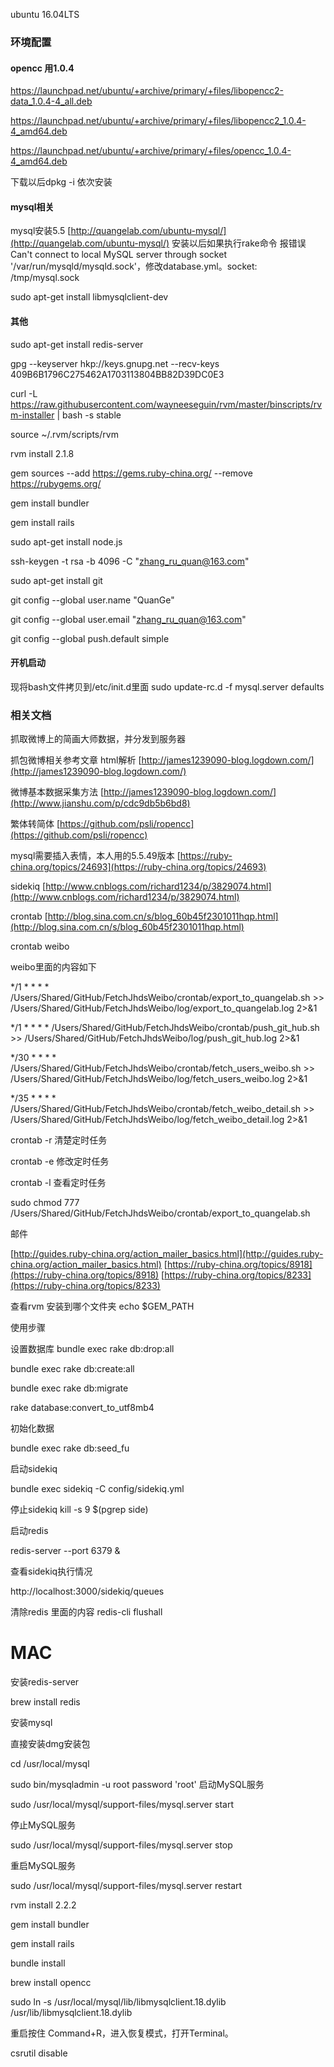 ubuntu 16.04LTS

### 环境配置
#### opencc 用1.0.4

https://launchpad.net/ubuntu/+archive/primary/+files/libopencc2-data_1.0.4-4_all.deb

https://launchpad.net/ubuntu/+archive/primary/+files/libopencc2_1.0.4-4_amd64.deb

https://launchpad.net/ubuntu/+archive/primary/+files/opencc_1.0.4-4_amd64.deb

下载以后dpkg -i 依次安装

#### mysql相关
mysql安装5.5
[http://quangelab.com/ubuntu-mysql/](http://quangelab.com/ubuntu-mysql/)
安装以后如果执行rake命令 报错误 Can't connect to local MySQL server through socket '/var/run/mysqld/mysqld.sock'，修改database.yml。socket: /tmp/mysql.sock

sudo apt-get install libmysqlclient-dev


#### 其他

sudo apt-get install redis-server

gpg --keyserver hkp://keys.gnupg.net --recv-keys 409B6B1796C275462A1703113804BB82D39DC0E3

curl -L https://raw.githubusercontent.com/wayneeseguin/rvm/master/binscripts/rvm-installer | bash -s stable

source ~/.rvm/scripts/rvm

rvm install 2.1.8

gem sources --add https://gems.ruby-china.org/ --remove https://rubygems.org/

gem install bundler

gem install rails

sudo apt-get install node.js

 ssh-keygen -t rsa -b 4096 -C "zhang_ru_quan@163.com"

sudo apt-get install git

git config --global user.name "QuanGe"

git config --global user.email "zhang_ru_quan@163.com"

git config --global push.default simple

#### 开机启动

现将bash文件拷贝到/etc/init.d里面
sudo update-rc.d -f mysql.server defaults 

### 相关文档


抓取微博上的简画大师数据，并分发到服务器

抓包微博相关参考文章
html解析
[http://james1239090-blog.logdown.com/](http://james1239090-blog.logdown.com/)

微博基本数据采集方法
[http://james1239090-blog.logdown.com/](http://www.jianshu.com/p/cdc9db5b6bd8)

繁体转简体
[https://github.com/psli/ropencc](https://github.com/psli/ropencc)

mysql需要插入表情，本人用的5.5.49版本
[https://ruby-china.org/topics/24693](https://ruby-china.org/topics/24693)

sidekiq 
[http://www.cnblogs.com/richard1234/p/3829074.html](http://www.cnblogs.com/richard1234/p/3829074.html)

crontab
[http://blog.sina.com.cn/s/blog_60b45f2301011hqp.html](http://blog.sina.com.cn/s/blog_60b45f2301011hqp.html)

crontab weibo

weibo里面的内容如下

*/1 * * * * /Users/Shared/GitHub/FetchJhdsWeibo/crontab/export_to_quangelab.sh >> /Users/Shared/GitHub/FetchJhdsWeibo/log/export_to_quangelab.log 2>&1

*/1 * * * * /Users/Shared/GitHub/FetchJhdsWeibo/crontab/push_git_hub.sh >> /Users/Shared/GitHub/FetchJhdsWeibo/log/push_git_hub.log 2>&1

*/30 * * * * /Users/Shared/GitHub/FetchJhdsWeibo/crontab/fetch_users_weibo.sh >> /Users/Shared/GitHub/FetchJhdsWeibo/log/fetch_users_weibo.log 2>&1

*/35 * * * * /Users/Shared/GitHub/FetchJhdsWeibo/crontab/fetch_weibo_detail.sh >> /Users/Shared/GitHub/FetchJhdsWeibo/log/fetch_weibo_detail.log 2>&1

crontab -r 清楚定时任务

crontab -e 修改定时任务

crontab -l 查看定时任务

sudo chmod 777 /Users/Shared/GitHub/FetchJhdsWeibo/crontab/export_to_quangelab.sh

邮件

[http://guides.ruby-china.org/action_mailer_basics.html](http://guides.ruby-china.org/action_mailer_basics.html)
[https://ruby-china.org/topics/8918](https://ruby-china.org/topics/8918)
[https://ruby-china.org/topics/8233](https://ruby-china.org/topics/8233)

查看rvm 安装到哪个文件夹 echo $GEM_PATH

使用步骤

设置数据库
bundle exec rake db:drop:all

bundle exec rake db:create:all

bundle exec rake db:migrate

rake database:convert_to_utf8mb4

初始化数据

bundle exec rake db:seed_fu

启动sidekiq

bundle exec sidekiq -C config/sidekiq.yml

停止sidekiq
kill -s 9 $(pgrep side)


启动redis

redis-server --port 6379 &


查看sidekiq执行情况

http://localhost:3000/sidekiq/queues

清除redis 里面的内容
redis-cli flushall




# MAC

安装redis-server

brew install redis 

安装mysql 

直接安装dmg安装包

cd /usr/local/mysql

sudo bin/mysqladmin -u root password 'root'
启动MySQL服务
 
sudo /usr/local/mysql/support-files/mysql.server start

停止MySQL服务
 
sudo /usr/local/mysql/support-files/mysql.server stop
 
重启MySQL服务
 
sudo /usr/local/mysql/support-files/mysql.server restart

rvm install 2.2.2

gem install bundler

gem install rails

bundle install


brew install opencc

sudo ln -s /usr/local/mysql/lib/libmysqlclient.18.dylib /usr/lib/libmysqlclient.18.dylib 

重启按住 Command+R，进入恢复模式，打开Terminal。

csrutil disable